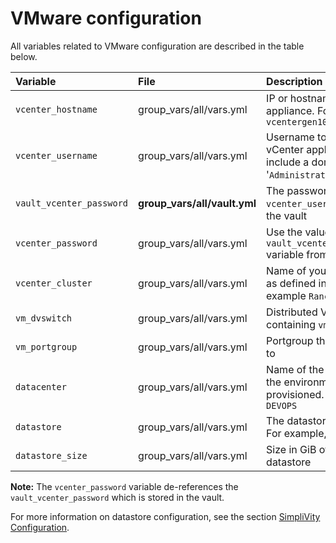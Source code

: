 # VMware configuration

All variables related to VMware configuration are described in the table below.

|Variable|File|Description|
|:-------|:---|:----------|
|`vcenter_hostname`|group_vars/all/vars.yml|IP or hostname of the vCenter appliance. For example, `vcentergen10.am2.cloudra.local`|
|`vcenter_username`|group_vars/all/vars.yml|Username to log in to the vCenter appliance. It might include a domain, for example, '`Administrator@vsphere.local`'|
|`vault_vcenter_password`|**group_vars/all/vault.yml**|The password for the `vcenter_username` user, stored in the vault|
|`vcenter_password`|group_vars/all/vars.yml|Use the value of the `\{\{ vault_vcenter_password }}` variable from the vault|
|`vcenter_cluster`|group_vars/all/vars.yml|Name of your SimpliVity Cluster as defined in vCenter. For example `Rancher`|
|`vm_dvswitch`|group_vars/all/vars.yml|Distributed Virtual Switch containing `vm_portgroup`|
|`vm_portgroup`|group_vars/all/vars.yml|Portgroup that the VMs connect to|
|`datacenter`|group_vars/all/vars.yml|Name of the datacenter where the environment will be provisioned. For example, `DEVOPS`|
|`datastore`|group_vars/all/vars.yml|The datastore for storing VMs. For example, `Rancher_HPE`|
|`datastore_size`|group_vars/all/vars.yml|Size in GiB of the above datastore|



**Note:** The `vcenter_password` variable de-references the `vault_vcenter_password` which is stored in the vault.

For more information on datastore configuration, see the section [SimpliVity Configuration](simplivity-config).